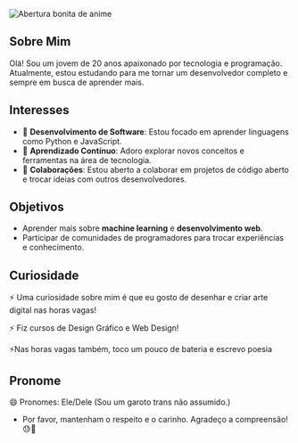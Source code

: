 ![Abertura bonita de anime](https://i.pinimg.com/originals/fe/28/35/fe2835b83a8708b1855bc34bd4a0e2fa.gif)

## Sobre Mim
Olá! Sou um jovem de 20 anos apaixonado por tecnologia e programação. Atualmente, estou estudando para me tornar um desenvolvedor completo e sempre em busca de aprender mais.

## Interesses
- 🔭 **Desenvolvimento de Software**: Estou focado em aprender linguagens como Python e JavaScript.
- 🌱 **Aprendizado Contínuo**: Adoro explorar novos conceitos e ferramentas na área de tecnologia.
- 👯 **Colaborações**: Estou aberto a colaborar em projetos de código aberto e trocar ideias com outros desenvolvedores.

## Objetivos
- Aprender mais sobre **machine learning** e **desenvolvimento web**.
- Participar de comunidades de programadores para trocar experiências e conhecimento.

## Curiosidade
⚡ Uma curiosidade sobre mim é que eu gosto de desenhar e criar arte digital nas horas vagas!

⚡ Fiz cursos de Design Gráfico e Web Design!

⚡Nas horas vagas também, toco um pouco de bateria e escrevo poesia

## Pronome
😄 Pronomes: Ele/Dele (Sou um garoto trans não assumido.) 
- Por favor, mantenham o respeito e o carinho. Agradeço a compreensão!😓🍂

